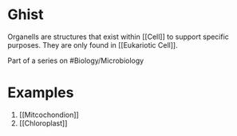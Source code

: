 # Ghist
Organells are structures that exist within [[Cell]] to support specific purposes. They are only found in [[Eukariotic Cell]]. 

Part of a series on #Biology/Microbiology 

# Examples
1. [[Mitcochondion]]
2. [[Chloroplast]]